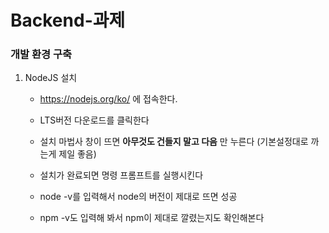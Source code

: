 # Backend-과제

### 개발 환경 구축

1. NodeJS 설치

    - https://nodejs.org/ko/ 에 접속한다. 
    
    
    - LTS버전 다운로드를 클릭한다

    - 설치 마법사 창이 뜨면 **아무것도 건들지 말고 다음** 만 누른다 (기본설정대로 까는게 제일 좋음)

    - 설치가 완료되면 명령 프롬프트를 실행시킨다

    - node -v를 입력해서 node의 버전이 제대로 뜨면 성공

    - npm -v도 입력해 봐서 npm이 제대로 깔렸는지도 확인해본다 